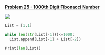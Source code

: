 [**Problem 25 - 1000th Digit Fibonacci Number**](https://projecteuler.net/problem=25)

![](/files/PythonGeneral/25.png)

```python
List = [1,1]

while len(str(List[-1]))<=1000:
  List.append(List[-1] + List[-2])

Print(len(List))

```